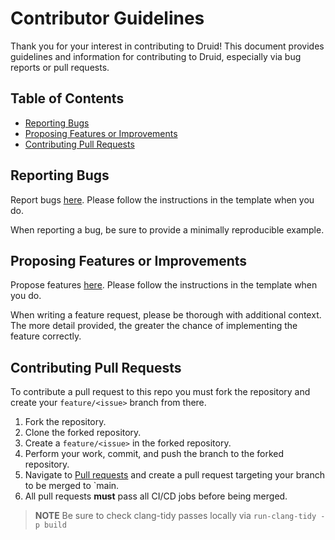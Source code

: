 # Contributor Guidelines

Thank you for your interest in contributing to Druid! This document provides guidelines and information for contributing to Druid, especially via bug reports or pull requests.

## Table of Contents

- [Reporting Bugs](#reporting-bugs)
- [Proposing Features or Improvements](#proposing-features-or-improvements)
- [Contributing Pull Requests](#contributing-pull-requests)

## Reporting Bugs

Report bugs [here](https://github.com/druidengine/druid/issues/new?template=bug_report.md). Please follow the instructions in the template when you do.

When reporting a bug, be sure to provide a minimally reproducible example.

## Proposing Features or Improvements

Propose features [here](https://github.com/druidengine/druid/issues/new?template=feature_request.md). Please follow the instructions in the template when you do.

When writing a feature request, please be thorough with additional context. The more detail provided, the greater the chance of implementing the feature correctly.

## Contributing Pull Requests

To contribute a pull request to this repo you must fork the repository and create your `feature/<issue>` branch from there.

1. Fork the repository.
1. Clone the forked repository.
1. Create a `feature/<issue>` in the forked repository.
1. Perform your work, commit, and push the branch to the forked repository.
1. Navigate to [Pull requests](https://github.com/druidengine/druid/pulls) and create a pull request targeting your branch to be merged to `main.
1. All pull requests **must** pass all CI/CD jobs before being merged.

>**NOTE** Be sure to check clang-tidy passes locally via `run-clang-tidy -p build`